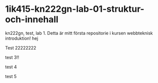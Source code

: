 1ik415-kn222gn-lab-01-struktur-och-innehall
===========================================

kn222gn, test, lab 1.
Detta är mitt första repositorie i kursen webbteknisk introduktion!
hej 

Test 22222222

test 3!!

test 4

test 5